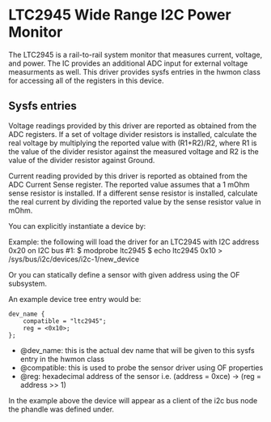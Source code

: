 # LTC2945 Wide Range I2C Power Monitor

The LTC2945 is a rail-to-rail system monitor that measures current, voltage, and power. The IC
provides an additional ADC input for external voltage measurments as well. This driver provides
sysfs entries in the hwmon class for accessing all of the registers in this device. 

Sysfs entries
-------------

Voltage readings provided by this driver are reported as obtained from the ADC
registers. If a set of voltage divider resistors is installed, calculate the
real voltage by multiplying the reported value with (R1+R2)/R2, where R1 is the
value of the divider resistor against the measured voltage and R2 is the value
of the divider resistor against Ground.

Current reading provided by this driver is reported as obtained from the ADC
Current Sense register. The reported value assumes that a 1 mOhm sense resistor
is installed. If a different sense resistor is installed, calculate the real
current by dividing the reported value by the sense resistor value in mOhm.

You can explicitly instantiate a device by:

Example: the following will load the driver for an LTC2945 with I2C address 0x20
on I2C bus #1:
    $ modprobe ltc2945
    $ echo ltc2945 0x10 > /sys/bus/i2c/devices/i2c-1/new_device
    
    
Or you can statically define a sensor with given address using the OF subsystem.

An example device tree entry would be:

    dev_name {
        compatible = "ltc2945";
        reg = <0x10>;
    }; 

* @dev_name: this is the actual dev name that will be given to this sysfs entry in the hwmon class
* @compatible: this is used to probe the sensor driver using OF properties
* @reg: hexadecimal address of the sensor i.e. (address = 0xce) -> (reg = address >> 1)


In the example above the device will appear as a client of the i2c bus node
the phandle was defined under. 
